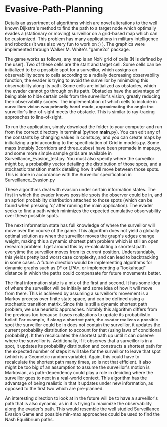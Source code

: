# Evasive-Path-Planning
Details an assortment of algorithms which are novel alterations to the well known Dijkstra's method to find the path to a target node which optimally evades a (stationary or moving) surveillor on a grid-based map which can be customized. This problem has many applications in military intelligence and robotics (it was also very fun to work on :) ). The graphics were implemented through Walker M. White's "game2d" package.

The game works as follows, any map is an NxN grid of cells (N is defined by the user). Two of these cells are the start and target cell. Some cells can be initialized to be a possible spot for a surveillor, which assigns an observability score to cells according to a radially decreasing observability function, the evader is trying to avoid the surveillor by minimizing this observability along its path. Some cells are initialized as obstacles, which the evader cannot go through on its path. Obstacles have the advantage of being able to hide certain cells from the surveillor's vision, greatly reducing their observability scores. The implementation of which cells to include in surveillors vision was primarily hand-made, approximating the angle the surveillor's line-of-sight meets the obstacle. This is similar to ray-tracing approaches to line-of-sight.

To run the application, simply download the folder to your computer and run from the correct directory in terminal (python __main__.py). You can edit any of the constants by changing values in consts.py, and you can create maps by initializing a grid according to the specificiation of Grid in models.py. Some maps (notably 3corridors and three_cubes) have been premade in maps.py, and some more simple sample grids are available in Surveillance_Evasion_test.py. You must also specify where the surveillor might be, a probability vector detailing the distribution of those spots, and a stochastic transition matrix detailing how it will move between those spots. This is done in accordance with the Surveillor specification in Surveillance_Evasion.py

These algorithms deal with evasion under certain information states. The first in which the evader knows possible spots the observer could be in, and an apriori probability distribution attached to those spots (which can be found when pressing 'q' after running the main application). The evader seeks to find a path which minimizes the expected cumulative observability over these possible spots.

The next information state has full knowledge of where the surveillor will move over the course of the game. This algorithm does not yield a globally optimal solution as when the surveillor moves the graph's edges change weight, making this a dynamic shortest path problem which is still an open research problem. I get around this by re-calculating a shortest path everytime the surveillor moves from its current position. Understandably, this yields pretty bad worst case complexity, and can lead to backtracking in some cases. A future direction would be implementing algorithms for dynamic graphs such as D* or LPA*, or implementing a "lookahead" distance in which the paths could compensate for future movements better.

The final information state is a mix of the first and second. It has some idea of where the surveillor will be initially and some idea of how it will move from there.  This is achieved by assuming a surveillor's movement is a Markov process over finite state space, and can be defined using a stochastic transition matrix. Since this is still a dynamic shortest path problem, we use heuristic approaches. Notably this algorithm differs from the previous too because it uses realizations to update its probabilistic belief. For example, if along a shortest path, the evader realizes a possible spot the surveillor could be in does not contain the surveillor, it updates the current probability distribution to account for that (using laws of conditional probability). It then recalculates the shortest path up until it can observe where the surveillor is. Additionally, if it observes that a surveillor is in a spot, it updates its probability distribution and constructs a shortest path for the expected number of steps it will take for the surveillor to leave that spot (which is a Geometric random variable). Again, this could have to recalculate the shortest path many times, so is not that efficient. It also might be too big of an assumption to assume the surveillor's motion is Markovian, as path-dependency could play a role in deciding where the surveillor goes to next in a real-world context. This algorithm has the advantage of being realistic in that it updates under new information, as opposed to the first two which are pre-planned.

An interesting direction to look at in the future will be to have a surveillor's path that is also dynamic, as in it is trying to maximize the observability along the evader's path. This would resemble the well studied Surveillance Evasion Game and possible min-max approaches could be used to find the Nash Equilibrium paths. 
